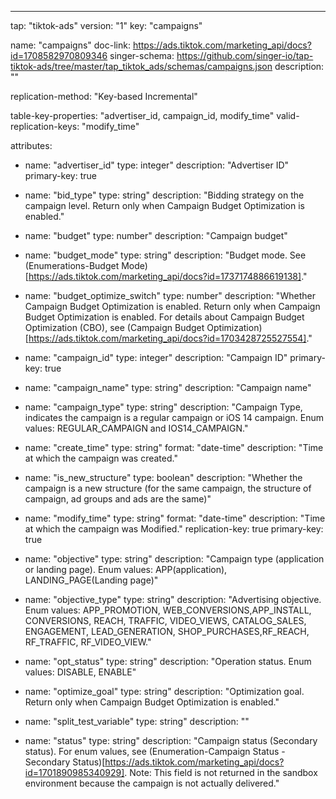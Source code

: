 ---
tap: "tiktok-ads"
version: "1"
key: "campaigns"

name: "campaigns"
doc-link: https://ads.tiktok.com/marketing_api/docs?id=1708582970809346
singer-schema: https://github.com/singer-io/tap-tiktok-ads/tree/master/tap_tiktok_ads/schemas/campaigns.json
description: ""

replication-method: "Key-based Incremental"

table-key-properties: "advertiser_id, campaign_id, modify_time"
valid-replication-keys: "modify_time"

attributes:
  - name: "advertiser_id"
    type: integer"
    description: "Advertiser ID"
	  primary-key: true

  - name: "bid_type"
    type: string"
    description: "Bidding strategy on the campaign level. Return only when Campaign Budget Optimization is enabled."

  - name: "budget"
    type: number"
    description: "Campaign budget"

  - name: "budget_mode"
    type: string"
    description: "Budget mode. See (Enumerations-Budget Mode)[https://ads.tiktok.com/marketing_api/docs?id=1737174886619138]."

  - name: "budget_optimize_switch"
    type: number"
    description: "Whether Campaign Budget Optimization is enabled. Return only when Campaign Budget Optimization is enabled. For details about Campaign Budget Optimization (CBO), see (Campaign Budget Optimization)[https://ads.tiktok.com/marketing_api/docs?id=1703428725527554]."

  - name: "campaign_id"
    type: integer"
    description: "Campaign ID"
	  primary-key: true

  - name: "campaign_name"
    type: string"
    description: "Campaign name"

  - name: "campaign_type"
    type: string"
    description: "Campaign Type, indicates the campaign is a regular campaign or iOS 14 campaign. Enum values: REGULAR_CAMPAIGN and IOS14_CAMPAIGN."

  - name: "create_time"
    type: string"
    format: "date-time"
    description: "Time at which the campaign was created."

  - name: "is_new_structure"
    type: boolean"
    description: "Whether the campaign is a new structure (for the same campaign, the structure of campaign, ad groups and ads are the same)"

  - name: "modify_time"
    type: string"
    format: "date-time"
    description: "Time at which the campaign was Modified."
	  replication-key: true
	  primary-key: true

  - name: "objective"
    type: string"
    description: "Campaign type (application or landing page). Enum values: APP(application), LANDING_PAGE(Landing page)"

  - name: "objective_type"
    type: string"
    description: "Advertising objective. Enum values: APP_PROMOTION, WEB_CONVERSIONS,APP_INSTALL, CONVERSIONS, REACH, TRAFFIC, VIDEO_VIEWS, CATALOG_SALES, ENGAGEMENT, LEAD_GENERATION, SHOP_PURCHASES,RF_REACH, RF_TRAFFIC, RF_VIDEO_VIEW."

  - name: "opt_status"
    type: string"
    description: "Operation status. Enum values: DISABLE, ENABLE"

  - name: "optimize_goal"
    type: string"
    description: "Optimization goal. Return only when Campaign Budget Optimization is enabled."

  - name: "split_test_variable"
    type: string"
    description: ""

  - name: "status"
    type: string"
    description: "Campaign status (Secondary status). For enum values, see (Enumeration-Campaign Status - Secondary Status)[https://ads.tiktok.com/marketing_api/docs?id=1701890985340929]. Note: This field is not returned in the sandbox environment because the campaign is not actually delivered."


